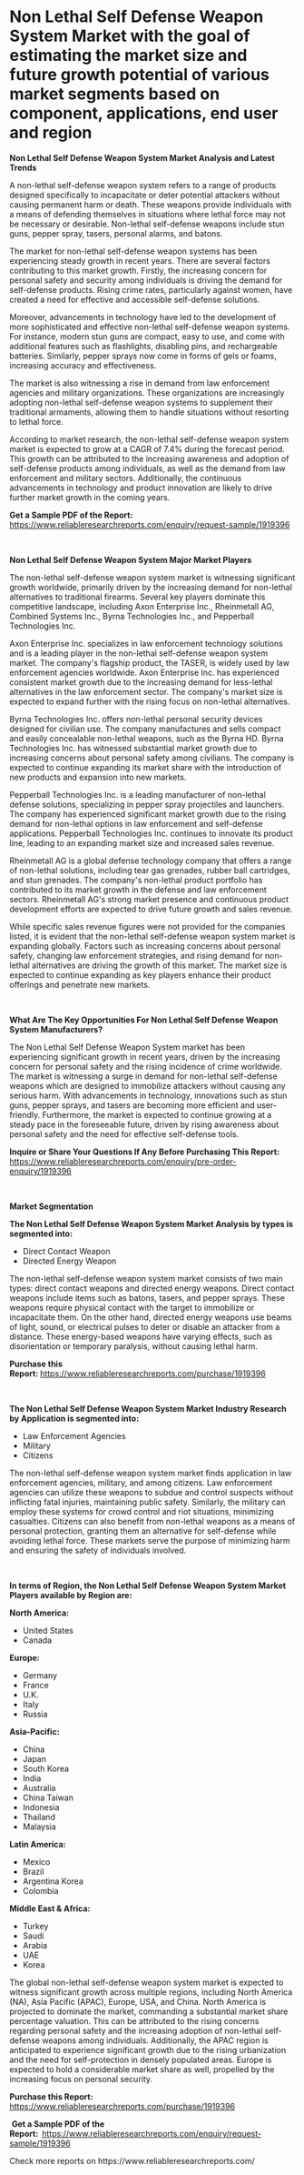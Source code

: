 <p><h1>Non Lethal Self Defense Weapon System Market with the goal of estimating the market size and future growth potential of various market segments based on component, applications, end user and region</h1></p><p><strong>Non Lethal Self Defense Weapon System Market Analysis and Latest Trends</strong></p>
<p><p>A non-lethal self-defense weapon system refers to a range of products designed specifically to incapacitate or deter potential attackers without causing permanent harm or death. These weapons provide individuals with a means of defending themselves in situations where lethal force may not be necessary or desirable. Non-lethal self-defense weapons include stun guns, pepper spray, tasers, personal alarms, and batons.</p><p>The market for non-lethal self-defense weapon systems has been experiencing steady growth in recent years. There are several factors contributing to this market growth. Firstly, the increasing concern for personal safety and security among individuals is driving the demand for self-defense products. Rising crime rates, particularly against women, have created a need for effective and accessible self-defense solutions.</p><p>Moreover, advancements in technology have led to the development of more sophisticated and effective non-lethal self-defense weapon systems. For instance, modern stun guns are compact, easy to use, and come with additional features such as flashlights, disabling pins, and rechargeable batteries. Similarly, pepper sprays now come in forms of gels or foams, increasing accuracy and effectiveness.</p><p>The market is also witnessing a rise in demand from law enforcement agencies and military organizations. These organizations are increasingly adopting non-lethal self-defense weapon systems to supplement their traditional armaments, allowing them to handle situations without resorting to lethal force.</p><p>According to market research, the non-lethal self-defense weapon system market is expected to grow at a CAGR of 7.4% during the forecast period. This growth can be attributed to the increasing awareness and adoption of self-defense products among individuals, as well as the demand from law enforcement and military sectors. Additionally, the continuous advancements in technology and product innovation are likely to drive further market growth in the coming years.</p></p>
<p><strong>Get a Sample PDF of the Report:&nbsp;</strong> <a href="https://www.reliableresearchreports.com/enquiry/request-sample/1919396">https://www.reliableresearchreports.com/enquiry/request-sample/1919396</a></p>
<p>&nbsp;</p>
<p><strong>Non Lethal Self Defense Weapon System Major Market Players</strong></p>
<p><p>The non-lethal self-defense weapon system market is witnessing significant growth worldwide, primarily driven by the increasing demand for non-lethal alternatives to traditional firearms. Several key players dominate this competitive landscape, including Axon Enterprise Inc., Rheinmetall AG, Combined Systems Inc., Byrna Technologies Inc., and Pepperball Technologies Inc.</p><p>Axon Enterprise Inc. specializes in law enforcement technology solutions and is a leading player in the non-lethal self-defense weapon system market. The company's flagship product, the TASER, is widely used by law enforcement agencies worldwide. Axon Enterprise Inc. has experienced consistent market growth due to the increasing demand for less-lethal alternatives in the law enforcement sector. The company's market size is expected to expand further with the rising focus on non-lethal alternatives.</p><p>Byrna Technologies Inc. offers non-lethal personal security devices designed for civilian use. The company manufactures and sells compact and easily concealable non-lethal weapons, such as the Byrna HD. Byrna Technologies Inc. has witnessed substantial market growth due to increasing concerns about personal safety among civilians. The company is expected to continue expanding its market share with the introduction of new products and expansion into new markets.</p><p>Pepperball Technologies Inc. is a leading manufacturer of non-lethal defense solutions, specializing in pepper spray projectiles and launchers. The company has experienced significant market growth due to the rising demand for non-lethal options in law enforcement and self-defense applications. Pepperball Technologies Inc. continues to innovate its product line, leading to an expanding market size and increased sales revenue.</p><p>Rheinmetall AG is a global defense technology company that offers a range of non-lethal solutions, including tear gas grenades, rubber ball cartridges, and stun grenades. The company's non-lethal product portfolio has contributed to its market growth in the defense and law enforcement sectors. Rheinmetall AG's strong market presence and continuous product development efforts are expected to drive future growth and sales revenue.</p><p>While specific sales revenue figures were not provided for the companies listed, it is evident that the non-lethal self-defense weapon system market is expanding globally. Factors such as increasing concerns about personal safety, changing law enforcement strategies, and rising demand for non-lethal alternatives are driving the growth of this market. The market size is expected to continue expanding as key players enhance their product offerings and penetrate new markets.</p></p>
<p>&nbsp;</p>
<p><strong>What Are The Key Opportunities For Non Lethal Self Defense Weapon System Manufacturers?</strong></p>
<p><p>The Non Lethal Self Defense Weapon System market has been experiencing significant growth in recent years, driven by the increasing concern for personal safety and the rising incidence of crime worldwide. The market is witnessing a surge in demand for non-lethal self-defense weapons which are designed to immobilize attackers without causing any serious harm. With advancements in technology, innovations such as stun guns, pepper sprays, and tasers are becoming more efficient and user-friendly. Furthermore, the market is expected to continue growing at a steady pace in the foreseeable future, driven by rising awareness about personal safety and the need for effective self-defense tools.</p></p>
<p><strong>Inquire or Share Your Questions If Any Before Purchasing This Report:</strong> <a href="https://www.reliableresearchreports.com/enquiry/pre-order-enquiry/1919396">https://www.reliableresearchreports.com/enquiry/pre-order-enquiry/1919396</a></p>
<p>&nbsp;</p>
<p><strong>Market Segmentation</strong></p>
<p><strong>The Non Lethal Self Defense Weapon System Market Analysis by types is segmented into:</strong></p>
<p><ul><li>Direct Contact Weapon</li><li>Directed Energy Weapon</li></ul></p>
<p><p>The non-lethal self-defense weapon system market consists of two main types: direct contact weapons and directed energy weapons. Direct contact weapons include items such as batons, tasers, and pepper sprays. These weapons require physical contact with the target to immobilize or incapacitate them. On the other hand, directed energy weapons use beams of light, sound, or electrical pulses to deter or disable an attacker from a distance. These energy-based weapons have varying effects, such as disorientation or temporary paralysis, without causing lethal harm.</p></p>
<p><strong>Purchase this Report:&nbsp;</strong><a href="https://www.reliableresearchreports.com/purchase/1919396">https://www.reliableresearchreports.com/purchase/1919396</a></p>
<p>&nbsp;</p>
<p><strong>The Non Lethal Self Defense Weapon System Market Industry Research by Application is segmented into:</strong></p>
<p><ul><li>Law Enforcement Agencies</li><li>Military</li><li>Citizens</li></ul></p>
<p><p>The non-lethal self-defense weapon system market finds application in law enforcement agencies, military, and among citizens. Law enforcement agencies can utilize these weapons to subdue and control suspects without inflicting fatal injuries, maintaining public safety. Similarly, the military can employ these systems for crowd control and riot situations, minimizing casualties. Citizens can also benefit from non-lethal weapons as a means of personal protection, granting them an alternative for self-defense while avoiding lethal force. These markets serve the purpose of minimizing harm and ensuring the safety of individuals involved.</p></p>
<p>&nbsp;</p>
<p><strong>In terms of Region, the Non Lethal Self Defense Weapon System Market Players available by Region are:</strong></p>
<p>
    <p> <strong> North America: </strong>
        <ul>
            <li>United States</li>
            <li>Canada</li>
        </ul>
        </p> 
    <p> <strong> Europe: </strong>
        <ul>
            <li>Germany</li>
            <li>France</li>
            <li>U.K.</li>
            <li>Italy</li>
            <li>Russia</li>
        </ul>
        </p> 
    <p> <strong> Asia-Pacific: </strong>
        <ul>
            <li>China</li>
            <li>Japan</li>
            <li>South Korea</li>
            <li>India</li>
            <li>Australia</li>
            <li>China Taiwan</li>
            <li>Indonesia</li>
            <li>Thailand</li>
            <li>Malaysia</li>
        </ul>
        </p> 
    <p> <strong> Latin America: </strong>
        <ul>
            <li>Mexico</li>
            <li>Brazil</li>
            <li>Argentina Korea</li>
            <li>Colombia</li>
        </ul>
        </p> 
    <p> <strong> Middle East & Africa: </strong>
        <ul>
            <li>Turkey</li>
            <li>Saudi</li>
            <li>Arabia</li>
            <li>UAE</li>
            <li>Korea</li>
        </ul>
    </p>
    </p>
<p><p>The global non-lethal self-defense weapon system market is expected to witness significant growth across multiple regions, including North America (NA), Asia Pacific (APAC), Europe, USA, and China. North America is projected to dominate the market, commanding a substantial market share percentage valuation. This can be attributed to the rising concerns regarding personal safety and the increasing adoption of non-lethal self-defense weapons among individuals. Additionally, the APAC region is anticipated to experience significant growth due to the rising urbanization and the need for self-protection in densely populated areas. Europe is expected to hold a considerable market share as well, propelled by the increasing focus on personal security.</p></p>
<p><strong>Purchase this Report: </strong><a href="https://www.reliableresearchreports.com/purchase/1919396">https://www.reliableresearchreports.com/purchase/1919396</a></p>
<p>&nbsp;<strong>Get a Sample PDF of the Report:&nbsp;&nbsp;</strong><a href="https://www.reliableresearchreports.com/enquiry/request-sample/1919396">https://www.reliableresearchreports.com/enquiry/request-sample/1919396</a></p>
<p><strong></strong></p>
<p>Check more reports on https://www.reliableresearchreports.com/</p>